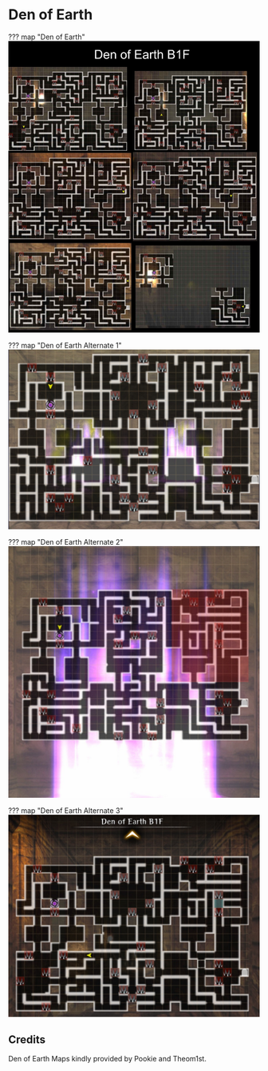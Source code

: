 # Den of Earth

??? map "Den of Earth"
    ![](img/den-of-earth/b1f.jpg)

??? map "Den of Earth Alternate 1"
    ![](img/den-of-earth/den-of-earth-alternate.jpg)

??? map "Den of Earth Alternate 2"
    ![](img/den-of-earth/den-of-earth-alternate-2.jpg)

??? map "Den of Earth Alternate 3"
    ![](img/den-of-earth/den-of-earth-alternate-3.jpg)

## Credits

Den of Earth Maps kindly provided by Pookie and Theom1st.
